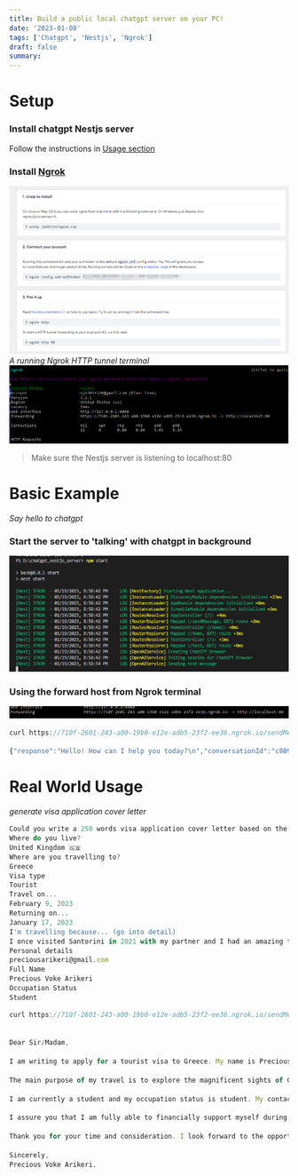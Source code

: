 ```yaml
---
title: Build a public local chatgpt server on your PC!
date: '2023-01-08'
tags: ['Chatgpt', 'Nestjs', 'Ngrok']
draft: false
summary:
---
```


# Setup

### Install chatgpt Nestjs server

Follow the instructions in [Usage section](https://github.com/RusDyn/chatgpt_nestjs_server)

### Install [Ngrok](https://dashboard.ngrok.com/get-started/setup)

![](2023-01-19-20-51-53.png)
_A running Ngrok HTTP tunnel terminal_
![](2023-01-19-20-54-05.png)

> Make sure the Nestjs server is listening to localhost:80

# Basic Example

_Say hello to chatgpt_

### Start the server to 'talking' with chatgpt in background

![](2023-01-19-20-59-47.png)

### Using the forward host from Ngrok terminal

![](2023-01-19-21-04-13.png)

```js
curl https://710f-2601-243-a00-19b0-e12e-adb5-23f2-ee36.ngrok.io/sendMessage?text=hello

{"response":"Hello! How can I help you today?\n","conversationId":"c8095d8d-d4fe-41a5-aae1-1e12539f83ad","messageId":"23cd7c3a-0f68-404c-8d78-9b2c3348e27a"}
```

# Real World Usage

_generate visa application cover letter_

```js
Could you write a 250 words visa application cover letter based on the data below:
Where do you live?
United Kingdom 🇬🇧
Where are you travelling to?
Greece
Visa type
Tourist
Travel on...
February 9, 2023
Returning on...
January 17, 2023
I'm travelling because... (go into detail)
I once visited Santorini in 2021 with my partner and I had an amazing time but unfortunately we didn’t have enough time to explore the city. My main purpose of travel is to explore the magnificent sights with friends.
Personal details
preciousarikeri@gmail.com
Full Name
Precious Voke Arikeri
Occupation Status
Student
```

```js
curl https://710f-2601-243-a00-19b0-e12e-adb5-23f2-ee36.ngrok.io/sendMessage?text=Could+you+write+a+250+words+visa+application+cover+letter+based+on+the+data+below%3A%0D%0AWhere+do+you+live%3F%0D%0AUnited+Kingdom+%F0%9F%87%AC%F0%9F%87%A7%0D%0AWhere+are+you+travelling+to%3F%0D%0AGreece%0D%0AVisa+type%0D%0ATourist%0D%0ATravel+on...%0D%0AFebruary+9%2C+2023%0D%0AReturning+on...%0D%0AJanuary+17%2C+2023%0D%0AI%27m+travelling+because...+%28go+into+detail%29%0D%0AI+once+visited+Santorini+in+2021+with+my+partner+and+I+had+an+amazing+time+but+unfortunately+we+didn%E2%80%99t+have+enough+time+to+explore+the+city.+My+main+purpose+of+travel+is+to+explore+the+magnificent+sights+with+friends.%0D%0APersonal+details%0D%0Apreciousarikeri%40gmail.com%0D%0AFull+Name%0D%0APrecious+Voke+Arikeri%0D%0AOccupation+Status%0D%0AStudent


Dear Sir/Madam,

I am writing to apply for a tourist visa to Greece. My name is Precious Voke Arikeri and I currently reside in the United Kingdom. I am planning to travel to Greece on February 9, 2023 and return on January 17, 2023.

The main purpose of my travel is to explore the magnificent sights of Greece with my friends. I had the opportunity to visit Santorini in 2021 with my partner and I had an amazing time, but unfortunately, we did not have enough time to explore the city fully. I am eager to return and experience more of the culture and history that Greece has to offer.

I am currently a student and my occupation status is student. My contact email address is preciousarikeri@gmail.com

I assure you that I am fully able to financially support myself during my stay in Greece and that I have no intention of overstaying my visa. I am also able to provide any additional documents that may be required.

Thank you for your time and consideration. I look forward to the opportunity to visit Greece.

Sincerely,
Precious Voke Arikeri.
```

